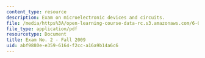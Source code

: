 ```yaml
---
content_type: resource
description: Exam on microelectronic devices and circuits.
file: /media/https%3A/open-learning-course-data-rc.s3.amazonaws.com/6-012-microelectronic-devices-and-circuits-fall-2009/abf9880ee3596164f2cca16a9b14a6c6_MIT6_012F09_exam2.pdf
file_type: application/pdf
resourcetype: Document
title: Exam No. 2 - Fall 2009
uid: abf9880e-e359-6164-f2cc-a16a9b14a6c6
---
```

